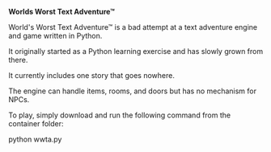 **Worlds Worst Text Adventure™**

World's Worst Text Adventure™ is a bad attempt at a text adventure engine and game written in Python.

It originally started as a Python learning exercise and has slowly grown from there.

It currently includes one story that goes nowhere.

The engine can handle items, rooms, and doors but has no mechanism for NPCs.

To play, simply download and run the following command from the container folder:

python wwta.py

